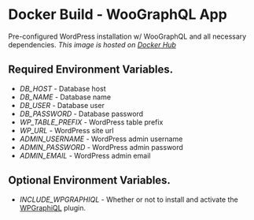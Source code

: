 # Docker Build - WooGraphQL App
Pre-configured WordPress installation w/ WooGraphQL and all necessary dependencies.
*This image is hosted on [Docker Hub](https://cloud.docker.com/repository/docker/kidunot89/woographql-app)*

## Required Environment Variables.
- *DB_HOST* - Database host
- *DB_NAME* - Database name
- *DB_USER* - Database user
- *DB_PASSWORD* - Database password
- *WP_TABLE_PREFIX* - WordPress table prefix
- *WP_URL* - WordPress site url
- *ADMIN_USERNAME* - WordPress admin username
- *ADMIN_PASSWORD* - WordPress admin password
- *ADMIN_EMAIL* - WordPress admin email
## Optional Environment Variables.
- *INCLUDE_WPGRAPHIQL* - Whether or not to install and activate the [WPGraphiQL](https://github.com/wp-graphql/wp-graphiql) plugin.